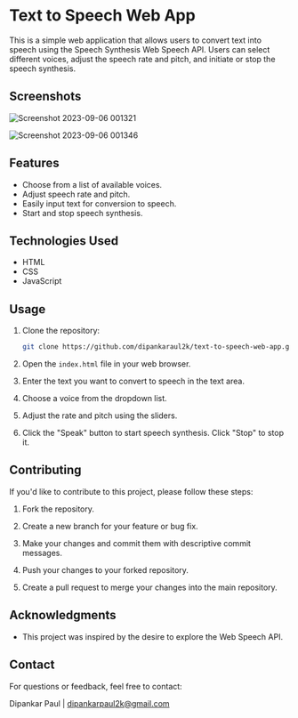 # Text to Speech Web App

This is a simple web application that allows users to convert text into speech using the Speech Synthesis Web Speech API. Users can select different voices, adjust the speech rate and pitch, and initiate or stop the speech synthesis.

## Screenshots

![Screenshot 2023-09-06 001321](https://github.com/dipankarpaul2k/Text-to-Speech/assets/136841290/65c40c1e-7405-4efa-97ea-25cd02345467)


![Screenshot 2023-09-06 001346](https://github.com/dipankarpaul2k/Text-to-Speech/assets/136841290/47605794-51fe-4759-9090-a6d8fd066e9f)


## Features

- Choose from a list of available voices.
- Adjust speech rate and pitch.
- Easily input text for conversion to speech.
- Start and stop speech synthesis.

## Technologies Used

- HTML
- CSS
- JavaScript

## Usage

1. Clone the repository:

   ```bash
   git clone https://github.com/dipankaraul2k/text-to-speech-web-app.git
   ```

2. Open the `index.html` file in your web browser.

3. Enter the text you want to convert to speech in the text area.

4. Choose a voice from the dropdown list.

5. Adjust the rate and pitch using the sliders.

6. Click the "Speak" button to start speech synthesis. Click "Stop" to stop it.

## Contributing

If you'd like to contribute to this project, please follow these steps:

1. Fork the repository.

2. Create a new branch for your feature or bug fix.

3. Make your changes and commit them with descriptive commit messages.

4. Push your changes to your forked repository.

5. Create a pull request to merge your changes into the main repository.

## Acknowledgments

- This project was inspired by the desire to explore the Web Speech API.

## Contact

For questions or feedback, feel free to contact:

Dipankar Paul | dipankarpaul2k@gmail.com
